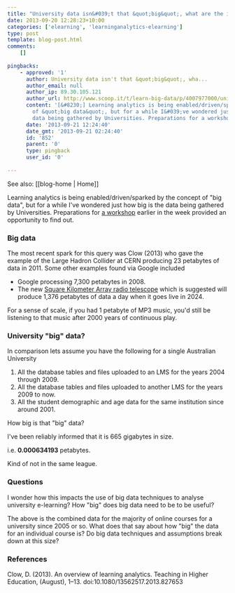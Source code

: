 ```yaml
---
title: "University data isn&#039;t that &quot;big&quot;, what are the implications?"
date: 2013-09-20 12:28:23+10:00
categories: ['elearning', 'learninganalytics-elearning']
type: post
template: blog-post.html
comments:
    []
    
pingbacks:
    - approved: '1'
      author: University data isn't that &quot;big&quot;, wha...
      author_email: null
      author_ip: 89.30.105.121
      author_url: http://www.scoop.it/t/learn-big-data/p/4007977000/university-data-isn-t-that-big-what-are-the-implications
      content: '[&#8230;] Learning analytics is being enabled/driven/sparked by the concept
        of &quot;big data&quot;, but for a while I&#039;ve wondered just how big is the
        data being gathered by Universities. Preparations for a workshop e...&nbsp; [&#8230;]'
      date: '2013-09-21 12:24:40'
      date_gmt: '2013-09-21 02:24:40'
      id: '852'
      parent: '0'
      type: pingback
      user_id: '0'
    
---
```


See also: [[blog-home | Home]]

Learning analytics is being enabled/driven/sparked by the concept of "big data", but for a while I've wondered just how big is the data being gathered by Universities. Preparations for [a workshop](http://indicatorsproject.wordpress.com/2013/09/18/moving-beyond-a-fashion-blended-learning-2013/#workshop) earlier in the week provided an opportunity to find out.

### Big data

The most recent spark for this query was Clow (2013) who gave the example of the Large Hadron Collider at CERN producing 23 petabytes of data in 2011. Some other examples found via Google included

- Google processing 7,300 petabytes in 2008.
- The new [Square Kilometer Array radio telescope](http://en.wikipedia.org/wiki/Square_Kilometre_Array) which is suggested will produce 1,376 petabytes of data a day when it goes live in 2024.

For a sense of scale, if you had 1 petabyte of MP3 music, you'd still be listening to that music after 2000 years of continuous play.

### University "big" data?

In comparison lets assume you have the following for a single Australian University

1. All the database tables and files uploaded to an LMS for the years 2004 through 2009.
2. All the database tables and files uploaded to another LMS for the years 2009 to now.
3. All the student demographic and age data for the same institution since around 2001.

How big is that "big" data?

I've been reliably informed that it is 665 gigabytes in size.

i.e. **0.000634193** petabytes.

Kind of not in the same league.

### Questions

I wonder how this impacts the use of big data techniques to analyse university e-learning? How "big" does big data need to be to be useful?

The above is the combined data for the majority of online courses for a university since 2005 or so. What does that say about how "big" the data for an individual course is? Do big data techniques and assumptions break down at this size?

### References

Clow, D. (2013). An overview of learning analytics. Teaching in Higher Education, (August), 1–13. doi:10.1080/13562517.2013.827653